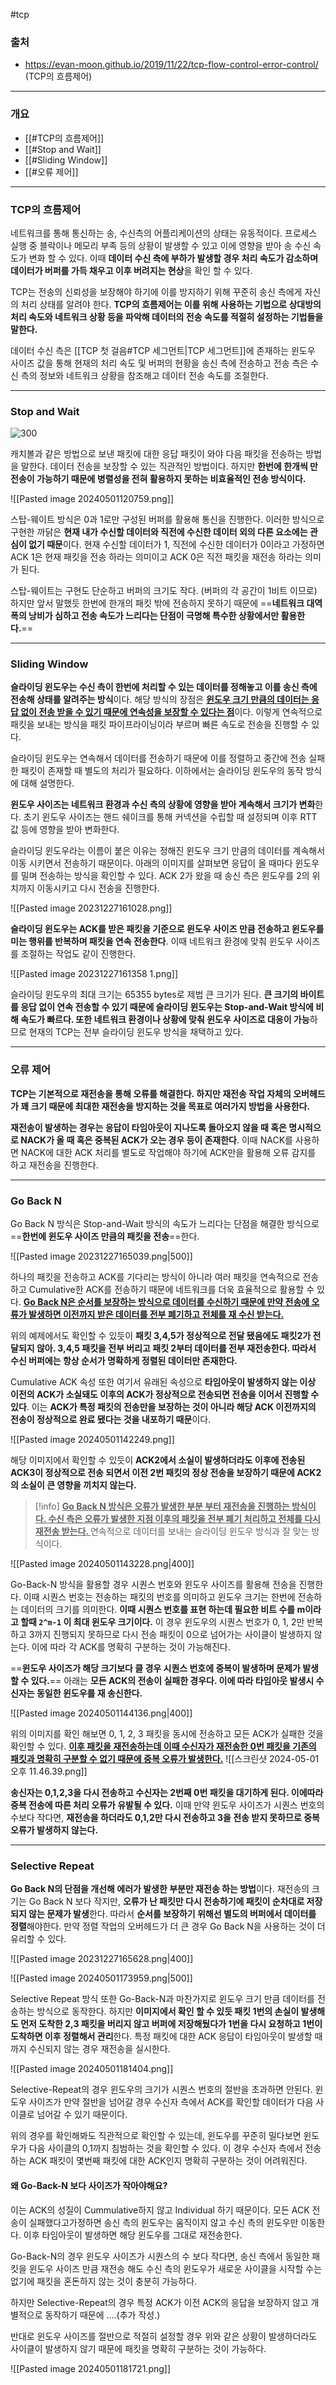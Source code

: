#tcp 
### 출처
* https://evan-moon.github.io/2019/11/22/tcp-flow-control-error-control/ (TCP의 흐름제어)
___
### 개요
* [[#TCP의 흐름제어]]
* [[#Stop and Wait]]
* [[#Sliding Window]]
* [[#오류 제어]]
___
### TCP의 흐름제어

네트워크를 통해 통신하는 송, 수신측의 어플리케이션의 상태는 유동적이다. 프로세스 실행 중 블락이나 메모리 부족 등의 상황이 발생할 수 있고 이에 영향을 받아 송 수신 속도가 변화 할 수 있다. 이때 **데이터 수신 측에 부하가 발생할 경우 처리 속도가 감소하며 데이터가 버퍼를 가득 채우고 이후 버려지는 현상**을 확인 할 수 있다. 

TCP는 전송의 신뢰성을 보장해야 하기에 이를 방지하기 위해 꾸준히 송신 측에게 자신의 처리 상태를 알려야 한다. <span class="red red-bg"><b>TCP의 흐름제어는 이를 위해 사용하는 기법으로 상대방의 처리 속도와 네트워크 상황 등을 파악해 데이터의 전송 속도를 적절히 설정하는 기법들을 말한다.</b></span>

데이터 수신 측은 [[TCP 첫 걸음#TCP 세그먼트|TCP 세그먼트]]에 존재하는 윈도우 사이즈 값을 통해 현재의 처리 속도 및 버퍼의 현황을 송신 측에 전송하고 전송 측은 수신 측의 정보와 네트워크 상황을 참조해고 데이터 전송 속도를 조절한다.  
___
### Stop and Wait

![300](https://evan-moon.github.io/static/65ff8e861f0894835574fb210cb11888/6af66/stop-and-wait.png)

캐치볼과 같은 방법으로 보낸 패킷에 대한 응답 패킷이 와야 다음 패킷을 전송하는 방법을 말한다. 데이터 전송을 보장할 수 있는 직관적인 방법이다. 하지만 **한번에 한개씩 만 전송이 가능하기 때문에 병렬성을 전혀 활용하지 못하는 비효율적인 전송 방식이다.**

![[Pasted image 20240501120759.png]]

스탑-웨이트 방식은 0과 1로만 구성된 버퍼를 활용해 통신을 진행한다. 이러한 방식으로 구현한 까닭은 **현재 내가 수신할 데이터와 직전에 수신한 데이터 외의 다른 요소에는 관심이 없기 때문**이다. 현재 수신할 데이터가 1, 직전에 수신한 데이터가 0이라고 가정하면 ACK 1은  현재 패킷을 전송 하라는 의미이고 ACK 0은 직전 패킷을 재전송 하라는 의미가 된다.

스탑-웨이트는 구현도 단순하고 버퍼의 크기도 작다. (버퍼의 각 공간이 1비트 이므로) 하지만 앞서 말했듯 한번에 한개의 패킷 밖에 전송하지 못하기 때문에 ==**네트워크 대역폭의 낭비가 심하고 전송 속도가 느리다는 단점이 극명해 특수한 상황에서만 활용한다.**==
___
### Sliding Window

**슬라이딩 윈도우는 수신 측이 한번에 처리할 수 있는 데이터를 정해놓고 이를 송신 측에 전송해 상태를 알려주는 방식**이다. 해당 방식의 장점은 <b><u>윈도우 크기 만큼의 데이터는 응답 없이 전송 받을 수 있기 때문에 연속성을 보장할 수 있다는 점</u></b>이다. 이렇게 연속적으로 패킷을 보내는 방식을 패킷 파이프라이닝이라 부르며 빠른 속도로 전송을 진행할 수 있다.

슬라이딩 윈도우는 연속해서 데이터를 전송하기 때문에 이를 정렬하고 중간에 전송 실패한 패킷이 존재할 때 별도의 처리가 필요하다. 이하에서는 슬라이딩 윈도우의 동작 방식에 대해 설명한다.

**윈도우 사이즈는 네트워크 환경과 수신 측의 상황에 영향을 받아 계속해서 크기가 변화**한다. 초기 윈도우 사이즈는 핸드 쉐이크를 통해 커넥션을 수립할 때 설정되며 이후 RTT 값 등에 영향을 받아 변화한다.

슬라이딩 윈도우라는 이름이 붙은 이유는 정해진 윈도우 크기 만큼의 데이터를 계속해서 이동 시키면서 전송하기 때문이다. 아래의 이미지를 살펴보면 응답이 올 때마다 윈도우를 밀며 전송하는 방식을 확인할 수 있다. ACK 2가 왔을 때 송신 측은 윈도우를 2의 위치까지 이동시키고 다시 전송을 진행한다.

![[Pasted image 20231227161028.png]]

**슬라이딩 윈도우는 ACK를 받은 패킷을 기준으로 윈도우 사이즈 만큼 전송하고 윈도우를 미는 행위를 반복하며 패킷을 연속 전송한다**. 이때 네트워크 환경에 맞춰 윈도우 사이즈를 조절하는 작업도 같이 진행한다.

![[Pasted image 20231227161358 1.png]]

슬라이딩 윈도우의 최대 크기는 65355 bytes로 제법 큰 크기가 된다. **큰 크기의 바이트를 응답 없이 연속 전송할 수 있기 때문에 슬라이딩 윈도우는 Stop-and-Wait 방식에 비해 속도가 빠르다. 또한 네트워크 환경이나 상황에 맞춰 윈도우 사이즈로 대응이 가능**하므로 현재의 TCP는 전부 슬라이딩 윈도우 방식을 채택하고 있다.
___
### 오류 제어

<span class="red red-bg"><b>TCP는 기본적으로 재전송을 통해 오류를 해결한다. 하지만 재전송 작업 자체의 오버헤드가 꽤 크기 때문에 최대한 재전송을 방지하는 것을 목표로 여러가지 방법을 사용한다.</b></span>

**재전송이 발생하는 경우는 응답이 타임아웃이 지나도록 돌아오지 않을 때 혹은 명시적으로 NACK가 올 때 혹은 중복된 ACK가 오는 경우 등이 존재한다**. 이때 NACK를 사용하면 NACK에 대한 ACK 처리를 별도로 작업해야 하기에 ACK만을 활용해 오류 감지를 하고 재전송을 진행한다.
___
### Go Back N

Go Back N 방식은 Stop-and-Wait 방식의 속도가 느리다는 단점을 해결한 방식으로 ==**한번에 윈도우 사이즈 만큼의 패킷을 전송**==한다. 

![[Pasted image 20231227165039.png|500]]

하나의 패킷을 전송하고 ACK를 기다리는 방식이 아니라 여러 패킷을 연속적으로 전송하고 Cumulative한 ACK를 전송하기 때문에 네트워크를 더욱 효율적으로 활용할 수 있다. <b><u>Go Back N은 순서를 보장하는 방식으로 데이터를 수신하기 때문에 만약 전송에 오류가 발생하면 이전까지 받은 데이터를 전부 폐기하고 전체를 재 수신 받는다.</u></b> 

위의 예제에서도 확인할 수 있듯이 **패킷 3,4,5가 정상적으로 전달 됐음에도 패킷2가 전달되지 않아.  3,4,5 패킷을 전부 버리고  패킷 2부터 데이터를 전부 재전송한다. 따라서 수신 버퍼에는 항상 순서가 명확하게 정렬된 데이터만 존재한다.**

Cumulative ACK 속성 또한 여기서 유래된 속성으로 **타임아웃이 발생하지 않는 이상 이전의 ACK가 소실돼도 이후의 ACK가 정상적으로 전송되면 전송을 이어서 진행할 수있다**. 이는 **ACK가 특정 패킷의 전송만을 보장하는 것이 아니라 해당 ACK 이전까지의 전송이 정상적으로 완료 됐다는 것을 내포하기 때문**이다.

![[Pasted image 20240501142249.png]]

해당 이미지에서 확인할 수 있듯이 **ACK2에서 소실이 발생하더라도 이후에 전송된 ACK3이 정상적으로 전송 되면서 이전 2번 패킷의 정상 전송을 보장하기 때문에 ACK2의 소실이 큰 영향을 끼치지 않는다.** 

> [!info]
><b><u>Go Back N 방식은 오류가 발생한 부분 부터 재전송을 진행하는 방식이다. 수신 측은 오류가 발생한 지점 이후의 패킷을 전부 폐기 처리하고 전체를 다시 재전송 받는다. </b></u>연속적으로 데이터를 보내는 슬라이딩 윈도우 방식과 잘 맞는 방식이다.


![[Pasted image 20240501143228.png|400]]

Go-Back-N 방식을 활용할 경우 시퀀스 번호와 윈도우 사이즈를 활용해 전송을 진행한다. 이때 시퀀스 번호는 전송하는 패킷의 번호를 의미하고 윈도우 크기는 한번에 전송하는 데이터의 크기를 의미한다. **이때 시퀀스 번호를 표현 하는데 필요한 비트 수를 m이라고 할때 `2^m-1` 이 최대 윈도우 크기이다.** 이 경우 윈도우의 시퀀스 번호가 0, 1, 2만 반복하고 3까지 진행되지 못하므로 다시 전송 패킷이 0으로 넘어가는 사이클이 발생하지 않는다. 이에 따라 각 ACK를 명확히 구분하는 것이 가능해진다.

==**윈도우 사이즈가 해당 크기보다 클 경우 시퀀스 번호에 중복이 발생하며 문제가 발생할 수 있다.**== 아래는 **모든 ACK의 전송이 실패한 경우다. 이에 따라 타임아웃 발생시 수신자는 동일한 윈도우를 재 송신한다.**

![[Pasted image 20240501144136.png|400]]

위의 이미지를 확인 해보면 0, 1, 2, 3 패킷을 동시에 전송하고 모든 ACK가 실패한 것을 확인할 수 있다. <b><u>이후 패킷을 재전송하는데 이때 수신자가 재전송한 0번 패킷을 기존의 패킷과 명확히 구분할 수 없기 때문에 중복 오류가 발생한다.</u></b> 
![[스크린샷 2024-05-01 오후 11.46.39.png]]

**송신자는 0,1,2,3을 다시 전송하고 수신자는 2번째 0번 패킷을 대기하게 된다. 이에따라 중복 전송에 따른 처리 오류가 유발될 수 있다.** 이때 만약 윈도우 사이즈가 시퀀스 번호의 수보다 작다면, **재전송을 하더라도 0,1,2만 다시 전송하고 3을 전송 받지 못하므로 중복 오류가 발생하지 않는다.**
___ 
### Selective Repeat

**Go Back N의 단점을 개선해 에러가 발생한 부분만 재전송 하는 방법**이다. 재전송의 크기는 Go Back N 보다 작지만, **오류가 난 패킷만 다시 전송하기에 패킷이 순차대로 저장되지 않는 문제가 발생**한다. 따라서 **순서를 보장하기 위해선 별도의 버퍼에서 데이터를 정렬**해야한다. 만약 정렬 작업의 오버헤드가 더 큰 경우 Go Back N을 사용하는 것이 더 유리할 수 있다.

![[Pasted image 20231227165628.png|400]]

![[Pasted image 20240501173959.png|500]]

Selective Repeat 방식 또한 Go-Back-N과 마찬가지로 윈도우 크기 만큼 데이터를 전송하는 방식으로 동작한다. 하지만 **이미지에서 확인 할 수 있듯 패킷 1번의 손실이 발생해도 먼저 도착한 2,3 패킷을 버리지 않고 버퍼에 저장해뒀다가 1번을 다시 요청하고 1번이 도착하면 이후 정렬해서 관리**한다. 특정 패킷에 대한 ACK 응답이 타임아웃이 발생할 때까지 수신되지 않는 경우 재전송을 실시한다.

![[Pasted image 20240501181404.png]]

Selective-Repeat의 경우 윈도우의 크기가 시퀀스 번호의 절반을 초과하면 안된다. 윈도우 사이즈가 만약 절반을 넘어갈 경우 수신자 측에서 ACK를 확인할 데이터가 다음 사이클로 넘어갈 수 있기 때문이다.

위의 경우를 확인해봐도 직관적으로 확인할 수 있는데, 윈도우를 꾸준히 밀다보면 윈도우가 다음 사이클의 0,1까지 침범하는 것을 확인할 수 있다. 이 경우 수신자 측에서 전송하는 ACK 패킷이 몇번째 패킷에 대한 ACK인지 명확히 구분하는 것이 어려워진다. 

#### **왜 Go-Back-N 보다 사이즈가 작아야해요?**

이는 ACK의 성질이 Cummulative하지 않고 Individual 하기 때문이다. 모든 ACK 전송이 실패했다고가정하면 송신 측의 윈도우는 움직이지 않고 수신 측의 윈도우만 이동한다. 이후 타임아웃이 발생하면 해당 윈도우를 그대로 재전송한다.

Go-Back-N의 경우 윈도우 사이즈가 시퀀스의 수 보다 작다면, 송신 측에서 동일한 패킷을 윈도우 사이즈 만큼 재전송 해도 수신 측의 윈도우가 새로운 사이클을 시작할 수는 없기에 패킷을 혼돈하지 않는 것이 충분히 가능하다.

하지만 Selective-Repeat의 경우 특정 ACK가 이전 ACK의 응답을 보장하지 않고 개별적으로 동작하기 때문에 ....(추가 작성.)

반대로 윈도우 사이즈를 절반으로 적절히 설정할 경우 위와 같은 상황이 발생하더라도 사이클이 발생하지 않기 때문에 패킷을 명확히 구분하는 것이 가능하다.

![[Pasted image 20240501181721.png]]